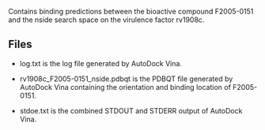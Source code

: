 Contains binding predictions between the bioactive compound F2005-0151 and the nside search space on the virulence factor rv1908c.

## Files

- log.txt is the log file generated by AutoDock Vina.

- rv1908c_F2005-0151_nside.pdbqt is the PDBQT file generated by AutoDock Vina containing the orientation and binding location of F2005-0151.

- stdoe.txt is the combined STDOUT and STDERR output of AutoDock Vina.

